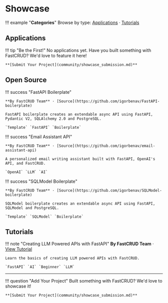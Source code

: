 # Showcase

!!! example "**Categories**"
    Browse by type: [Applications](#applications) · [Tutorials](#tutorials)

## Applications

!!! tip "Be the First!"
    No applications yet. Have you built something with FastCRUD? We'd love to feature it here!

    **[Submit Your Project](community/showcase_submission.md)**

## Open Source

!!! success "FastAPI Boilerplate"

    **By FastCRUD Team** · [Source](https://github.com/igorbenav/FastAPI-boilerplate)

    FastAPI boilerplate creates an extendable async API using FastAPI, Pydantic V2, SQLAlchemy 2.0 and PostgreSQL.

    `Template` `FastAPI` `Boilerplate`

!!! success "Email Assistant API"

    **By FastCRUD Team** · [Source](https://github.com/igorbenav/email-assistant-api)

    A personalized email writing assistant built with FastAPI, OpenAI's API, and FastCRUD.

    `OpenAI` `LLM` `AI`

!!! success "SQLModel Boilerplate"

    **By FastCRUD Team** · [Source](https://github.com/igorbenav/SQLModel-boilerplate)

    SQLModel boilerplate creates an extendable async API using FastAPI, SQLModel and PostgreSQL.

    `Template` `SQLModel` `Boilerplate`

## Tutorials

!!! note "Creating LLM Powered APIs with FastAPI"
    **By FastCRUD Team** · [View Tutorial](https://medium.com/@igorbenav/creating-llm-powered-apis-with-fastapi-in-2024-aecb02e40b8f)

    Learn the basics of creating LLM powered APIs with FastCRUD.

    `FastAPI` `AI` `Beginner` `LLM`

---

!!! question "Add Your Project"
    Built something with FastCRUD? We'd love to showcase it!
    
    **[Submit Your Project](community/showcase_submission.md)**